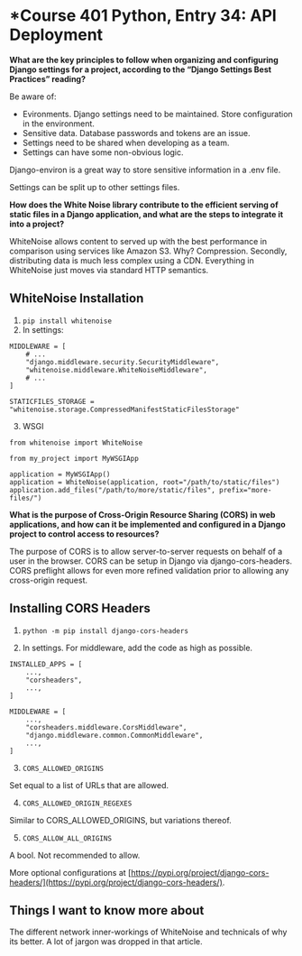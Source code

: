# *Course 401 Python, Entry 34: API Deployment

**What are the key principles to follow when organizing and configuring Django settings for a project, according to the “Django Settings Best Practices” reading?**

Be aware of:

- Evironments. Django settings need to be maintained. Store configuration in the environment.
- Sensitive data. Database passwords and tokens are an issue.
- Settings need to be shared when developing as a team.
- Settings can have some non-obvious logic.

Django-environ is a great way to store sensitive information in a .env file.

Settings can be split up to other settings files.

**How does the White Noise library contribute to the efficient serving of static files in a Django application, and what are the steps to integrate it into a project?**

WhiteNoise allows content to served up with the best performance in comparison using services like Amazon S3. Why? Compression. Secondly, distributing data is much less complex using a CDN. Everything in WhiteNoise just moves via standard HTTP semantics.

## WhiteNoise Installation

1. `pip install whitenoise`
2. In settings:

```
MIDDLEWARE = [
    # ...
    "django.middleware.security.SecurityMiddleware",
    "whitenoise.middleware.WhiteNoiseMiddleware",
    # ...
]

STATICFILES_STORAGE = "whitenoise.storage.CompressedManifestStaticFilesStorage"
```

3. WSGI
```
from whitenoise import WhiteNoise

from my_project import MyWSGIApp

application = MyWSGIApp()
application = WhiteNoise(application, root="/path/to/static/files")
application.add_files("/path/to/more/static/files", prefix="more-files/")
```

**What is the purpose of Cross-Origin Resource Sharing (CORS) in web applications, and how can it be implemented and configured in a Django project to control access to resources?**

The purpose of CORS is to allow server-to-server requests on behalf of a user in the browser. CORS can be setup in Django via django-cors-headers. CORS preflight allows for even more refined validation prior to allowing any cross-origin request.

## Installing CORS Headers

1. `python -m pip install django-cors-headers`

2. In settings. For middleware, add the code as high as possible.

```
INSTALLED_APPS = [
    ...,
    "corsheaders",
    ...,
]

MIDDLEWARE = [
    ...,
    "corsheaders.middleware.CorsMiddleware",
    "django.middleware.common.CommonMiddleware",
    ...,
]
```

3. `CORS_ALLOWED_ORIGINS`

Set equal to a list of URLs that are allowed.

4. `CORS_ALLOWED_ORIGIN_REGEXES`

Similar to CORS_ALLOWED_ORIGINS, but variations thereof.

5. `CORS_ALLOW_ALL_ORIGINS`

A bool. Not recommended to allow.

More optional configurations at [https://pypi.org/project/django-cors-headers/](https://pypi.org/project/django-cors-headers/).

## Things I want to know more about

The different network inner-workings of WhiteNoise and technicals of why its better. A lot of jargon was dropped in that article.
